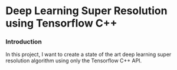 # Deep Learning Super Resolution using Tensorflow C++
### Introduction
In this project, I want to create a state of the art deep learning super resolution algorithm using only the Tensorflow C++ API.

